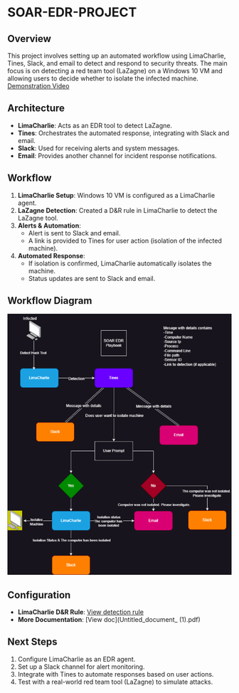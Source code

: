 # SOAR-EDR-PROJECT

## Overview
This project involves setting up an automated workflow using LimaCharlie, Tines, Slack, and email to detect and respond to security threats. The main focus is on detecting a red team tool (LaZagne) on a Windows 10 VM and allowing users to decide whether to isolate the infected machine.
<a href="https://youtu.be/zeyCrJxX-ws" target="_blank">Demonstration Video</a>

## Architecture
- **LimaCharlie**: Acts as an EDR tool to detect LaZagne.
- **Tines**: Orchestrates the automated response, integrating with Slack and email.
- **Slack**: Used for receiving alerts and system messages.
- **Email**: Provides another channel for incident response notifications.

## Workflow
1. **LimaCharlie Setup**: Windows 10 VM is configured as a LimaCharlie agent.
2. **LaZagne Detection**: Created a D&R rule in LimaCharlie to detect the LaZagne tool.
3. **Alerts & Automation**:
   - Alert is sent to Slack and email.
   - A link is provided to Tines for user action (isolation of the infected machine).
4. **Automated Response**:
   - If isolation is confirmed, LimaCharlie automatically isolates the machine.
   - Status updates are sent to Slack and email.

## Workflow Diagram
![SOAR EDR Diagram](SOAR-EDR.png)

## Configuration
- **LimaCharlie D&R Rule**: [View detection rule](rules)
- **More Documentation**: [View doc](Untitled_document_ (1).pdf) 

## Next Steps
1. Configure LimaCharlie as an EDR agent.
2. Set up a Slack channel for alert monitoring.
3. Integrate with Tines to automate responses based on user actions.
4. Test with a real-world red team tool (LaZagne) to simulate attacks.
